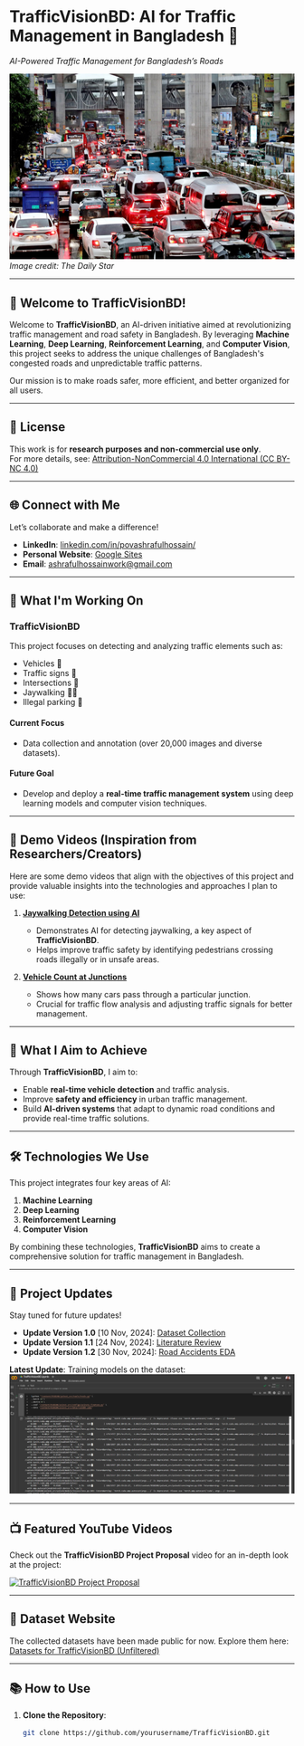 # TrafficVisionBD: AI for Traffic Management in Bangladesh 🚦  
*AI-Powered Traffic Management for Bangladesh’s Roads*

![Traffic Congestion](image.png)  
*Image credit: The Daily Star*

---

## 🌟 Welcome to TrafficVisionBD!  
Welcome to **TrafficVisionBD**, an AI-driven initiative aimed at revolutionizing traffic management and road safety in Bangladesh. By leveraging **Machine Learning**, **Deep Learning**, **Reinforcement Learning**, and **Computer Vision**, this project seeks to address the unique challenges of Bangladesh's congested roads and unpredictable traffic patterns.  

Our mission is to make roads safer, more efficient, and better organized for all users.  

---

## 📜 License  
This work is for **research purposes and non-commercial use only**.  
For more details, see: [Attribution-NonCommercial 4.0 International (CC BY-NC 4.0)](https://creativecommons.org/licenses/by-nc/4.0/)

---

## 🌐 Connect with Me  
Let’s collaborate and make a difference!  

- **LinkedIn**: [linkedin.com/in/povashrafulhossain/](https://www.linkedin.com/in/povashrafulhossain/)  
- **Personal Website**: [Google Sites](https://sites.google.com/view/povashrafulhossain)  
- **Email**: [ashrafulhossainwork@gmail.com](mailto:ashrafulhossainwork@gmail.com)  

---

## 🚀 What I'm Working On  

### **TrafficVisionBD**  
This project focuses on detecting and analyzing traffic elements such as:  
- Vehicles 🚗  
- Traffic signs 🛑  
- Intersections 🚥  
- Jaywalking 🚶‍♂️  
- Illegal parking 🚫  

#### **Current Focus**  
- Data collection and annotation (over 20,000 images and diverse datasets).  

#### **Future Goal**  
- Develop and deploy a **real-time traffic management system** using deep learning models and computer vision techniques.  

---

## 🎥 Demo Videos (Inspiration from Researchers/Creators)  
Here are some demo videos that align with the objectives of this project and provide valuable insights into the technologies and approaches I plan to use:  

1. **[Jaywalking Detection using AI](https://www.youtube.com/watch?v=H7g7elewctk)**  
   - Demonstrates AI for detecting jaywalking, a key aspect of **TrafficVisionBD**.  
   - Helps improve traffic safety by identifying pedestrians crossing roads illegally or in unsafe areas.  

2. **[Vehicle Count at Junctions](https://www.youtube.com/watch?v=SJG3pRjNH7Q)**  
   - Shows how many cars pass through a particular junction.  
   - Crucial for traffic flow analysis and adjusting traffic signals for better management.  

---

## 🎯 What I Aim to Achieve  
Through **TrafficVisionBD**, I aim to:  
- Enable **real-time vehicle detection** and traffic analysis.  
- Improve **safety and efficiency** in urban traffic management.  
- Build **AI-driven systems** that adapt to dynamic road conditions and provide real-time traffic solutions.  

---

## 🛠️ Technologies We Use  
This project integrates four key areas of AI:  
1. **Machine Learning**  
2. **Deep Learning**  
3. **Reinforcement Learning**  
4. **Computer Vision**  

By combining these technologies, **TrafficVisionBD** aims to create a comprehensive solution for traffic management in Bangladesh.  

---

## 📢 Project Updates  
Stay tuned for future updates!  

- **Update Version 1.0** [10 Nov, 2024]: [Dataset Collection](https://povashraful.notion.site/dataset)  
- **Update Version 1.1** [24 Nov, 2024]: [Literature Review](https://povashraful.notion.site/literature-review)  
- **Update Version 1.2** [30 Nov, 2024]: [Road Accidents EDA](https://povashraful.notion.site/road-accidents-eda)  

**Latest Update**: Training models on the dataset:  
![Training Models](project_updates/train1.png)  

---

## 📺 Featured YouTube Videos  
Check out the **TrafficVisionBD Project Proposal** video for an in-depth look at the project:  

[![TrafficVisionBD Project Proposal](https://ytcards.demolab.com/?id=QPipnka0E7Q&title=TrafficVisionBD+Project+Proposal&lang=en&timestamp=1731494400&background_color=%230d1117&title_color=%23ffffff&stats_color=%23dedede&max_title_lines=1&width=250&border_radius=5&duration=436 "TrafficVisionBD Project Proposal")](https://www.youtube.com/watch?v=QPipnka0E7Q&t=389s)  

---

## 📂 Dataset Website  
The collected datasets have been made public for now. Explore them here:  
[Datasets for TrafficVisionBD (Unfiltered)](https://povashraful.notion.site/Datasets-for-TrafficVisionBD-Unfiltered-13a2c788fce380849917e4c9206db3fe?pvs=74)  

---

## 📚 How to Use  
1. **Clone the Repository**:  
   ```bash
   git clone https://github.com/yourusername/TrafficVisionBD.git
